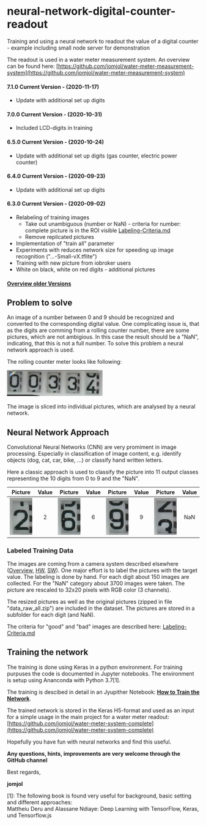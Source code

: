 # neural-network-digital-counter-readout
Training and using a neural network to readout the value of a digital counter - example including small node server for demonstration

The readout is used in a water meter measurement system. An overview can be found here: [https://github.com/jomjol/water-meter-measurement-system](https://github.com/jomjol/water-meter-measurement-system)

#### 7.1.0 Current Version - (2020-11-17)

* Update with additional set up digits

#### 7.0.0 Current Version - (2020-10-31)

* Included LCD-digits in training

#### 6.5.0 Current Version - (2020-10-24)

* Update with additional set up digits (gas counter, electric power counter)

#### 6.4.0 Current Version - (2020-09-23)

* Update with additional set up digits

#### 6.3.0 Current Version - (2020-09-02)

* Relabeling of training images
  * Take out unambiguous (number or NaN)  - criteria for number: complete picture is in the ROI visible
[Labeling-Criteria.md](Labeling-Criteria.md)
  * Remove replicated pictures
* Implementation of "train all" parameter
* Experiments with reduces network size for speeding up image recognition ("...-Small-vX.tflite")
* Training with new picture from iobroker users
* White on black, white on red digits - additional pictures


#### [Overview older Versions](Versions.md)

## Problem to solve

An image of a number between 0 and 9 should be recognized and converted to the corresponding digital value. One complicating issue is, that as the digits are comming from a rolling counter number, there are some pictures, which are not ambigious. In this case the result should be a "NaN", indicating, that this is not a full number.
To solve this problem a neural network approach is used.

The rolling counter meter looks like following:

<img src="./images/counter_complete.png" width="250">  

The image is sliced into individual pictures, which are analysed by a neural network.

## Neural Network Approach

Convolutional Neural Networks (CNN) are very promiment in image processing. Especially in classification of image content, e.g. identify objects (dog, cat, car, bike, ...) or classify hand written letters.

Here a classic approach is used to classify the picture into 11 output classes representing the 10 digits from 0 to 9 and the "NaN". 

| Picture        | Value           | Picture        | Value           | Picture        | Value           | Picture        | Value           |
| ------------- |:-------------:| ------------- |:-------------:|------------- |:-------------:| ------------- |:-------------:|
| <img src="./images/counter2.jpg" width="60"> | 2 | <img src="./images/counter6.jpg" width="60"> | 6 |<img src="./images/counter9.jpg" width="60"> | 9 | <img src="./images/counterNaN.jpg" width="60"> | NaN |


### Labeled Training Data

The images are coming from a camera system described elsewhere ([Overview](https://github.com/jomjol/water-meter-measurement-system), [HW](https://www.thingiverse.com/thing:3238162), [SW](https://github.com/jomjol/water-meter-picture-provider)). One major effort is to label the pictures with the target value. The labeling is done by hand. For each digit about 150 images are collected. For the "NaN" category about 3700 images were taken. The picture are rescaled to 32x20 pixels with RGB color (3 channels).

The resized pictures as well as the original pictures (zipped in file "data_raw_all.zip") are included in the dataset. The pictures are stored in a subfolder for each digit (and NaN).

The criteria for "good" and "bad" images are described here: [Labeling-Criteria.md](Labeling-Criteria.md)

## Training the network

The training is done using Keras in a python environment. For training purpuses the code is documented in Jupyter notebooks. The environment is setup using Ananconda with Python 3.7[1]. 

The training is descibed in detail in an Jyupither Notebook: **[How to Train the Network](Train_Network.md)**.

The trained network is stored in the Keras H5-format and used as an input for a simple usage in the main project for a water meter readout: [https://github.com/jomjol/water-meter-system-complete](https://github.com/jomjol/water-meter-system-complete)

Hopefully you have fun with neural networks and find this useful. 

**Any questions, hints, improvements are very welcome through the GitHub channel**

Best regards,

**jomjol**


[1]: The following book is found very useful for background, basic setting and different approaches:  
Mattheiu Deru and Alassane Ndiaye: Deep Learning with TensorFlow, Keras, und Tensorflow.js



